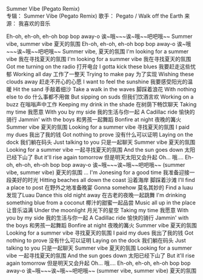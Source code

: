Summer Vibe (Pegato Remix)  
专辑：
Summer Vibe (Pegato Remix)
歌手：
Pegato / Walk off the Earth
来源：
我喜欢的音乐



Eh-oh, eh-oh, eh-oh bop bop away-o 
诶~哦~~~诶~哦~~吧吧哦~~
Summer vibe, summer vibe 
夏天的氛围
Eh-oh, eh-oh, eh-oh bop bop away-o 
诶~哦~~~诶~哦~~吧吧哦~~
Summer vibe, 
夏天的氛围
I'm looking for a summer vibe 
我在寻找夏天的氛围
I'm looking for a summer vibe 
我在寻找夏天的氛围
Got me turning on the radio 
打开电台
I gotta kick these blues 
我要赶走这些忧郁
Working all day 
工作了一整天
Trying to make pay 
为了实现
Wishing these clouds away 
赶走不开心的心愿
I want to feel the sunshine 
我要感受阳光的温暖
Hit the sand 
手敲着细沙
Take a walk in the waves 
脚踩着浪花
With nothing else to do 
什么事都不用做
But sipping on suds 
但我们饮酒言欢
Working on a buzz 
在嗡嗡声中工作
Keeping my drink in the shade 
在树荫下畅饮聊天
Taking my time 
我愿意
With you by my side 
我的生活与你一起
A Cadillac ride 
愉快的骑行
Jammin' with the boys 
和男孩一起舞蹈
Bonfire at night 
夜晚的篝火
Summer vibe 
夏天的氛围
Looking for a summer vibe 
寻找夏天的氛围
I paid my dues 
我出了我的钱
Got nothing to prove 
没有什么可以证明
Laying on the dock 
我们躺在码头
Just talking to you 
只是一起聊天
Summer vibe 
夏天的氛围
Looking for a summer vibe 
一起寻找夏天的氛围
And the sun goes down 
太阳已经下山了
But it'll rise again tomorrow 
但是明天太阳又会升起
Oh… 
哦....
Eh-oh, eh-oh, eh-oh bop bop away-o 
诶~哦~~~诶~哦~~吧吧哦~~
(summer vibe, summer vibe) 
夏天的氛围
...
I'm Jonesing for a good time 
我准备迎接一段美好的时光
Hitting beaches all down the coast 
沿着海岸 脚踩着沙滩
I'll find a place to post 
在野外之地准备晚宴
Gonna somehow 
莫名其妙的
Find a luau 
发现了Luau
Dance this old night away 
在古老的夜晚一起跳舞
I'm drinking something blue from a coconut 
椰汁的甜蜜一起品尝
Music all up in the place 
让音乐溢满
Under the moonlight 
月光下的星空
Taking my time 
我愿意
With you by my side 
我的生活与你一起
A Cadillac ride 
愉快的骑行
Jammin' with the boys 
和男孩一起舞蹈
Bonfire at night 
夜晚的篝火
Summer vibe 
夏天的氛围
Looking for a summer vibe 
寻找夏天的氛围
I paid my dues 
我出了我的钱
Got nothing to prove 
没有什么可以证明
Laying on the dock 
我们躺在码头
Just talking to you 
只是一起聊天
Summer vibe 
夏天的氛围
Looking for a summer vibe 
一起寻找夏天的氛围
And the sun goes down 
太阳已经下山了
But it'll rise again tomorrow 
但是明天又会升起
Oh… 
哦....
Eh-oh, eh-oh, eh-oh bop bop away-o 
诶~哦~~~诶~哦~~吧吧哦~~
(summer vibe, summer vibe) 
夏天的氛围